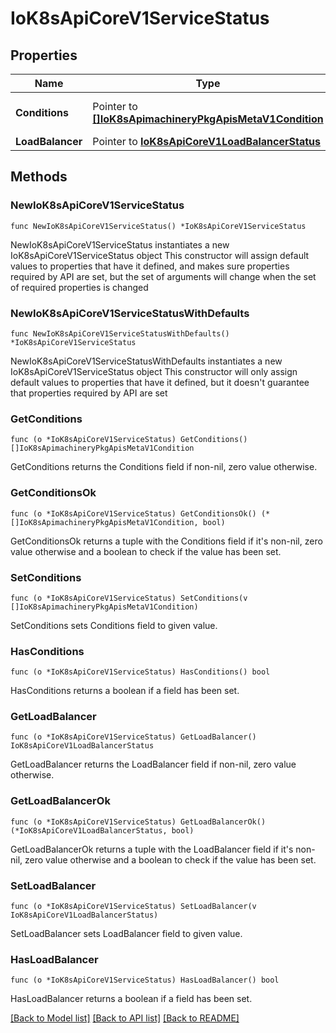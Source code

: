 # IoK8sApiCoreV1ServiceStatus

## Properties

Name | Type | Description | Notes
------------ | ------------- | ------------- | -------------
**Conditions** | Pointer to [**[]IoK8sApimachineryPkgApisMetaV1Condition**](IoK8sApimachineryPkgApisMetaV1Condition.md) | Current service state | [optional] 
**LoadBalancer** | Pointer to [**IoK8sApiCoreV1LoadBalancerStatus**](IoK8sApiCoreV1LoadBalancerStatus.md) |  | [optional] 

## Methods

### NewIoK8sApiCoreV1ServiceStatus

`func NewIoK8sApiCoreV1ServiceStatus() *IoK8sApiCoreV1ServiceStatus`

NewIoK8sApiCoreV1ServiceStatus instantiates a new IoK8sApiCoreV1ServiceStatus object
This constructor will assign default values to properties that have it defined,
and makes sure properties required by API are set, but the set of arguments
will change when the set of required properties is changed

### NewIoK8sApiCoreV1ServiceStatusWithDefaults

`func NewIoK8sApiCoreV1ServiceStatusWithDefaults() *IoK8sApiCoreV1ServiceStatus`

NewIoK8sApiCoreV1ServiceStatusWithDefaults instantiates a new IoK8sApiCoreV1ServiceStatus object
This constructor will only assign default values to properties that have it defined,
but it doesn't guarantee that properties required by API are set

### GetConditions

`func (o *IoK8sApiCoreV1ServiceStatus) GetConditions() []IoK8sApimachineryPkgApisMetaV1Condition`

GetConditions returns the Conditions field if non-nil, zero value otherwise.

### GetConditionsOk

`func (o *IoK8sApiCoreV1ServiceStatus) GetConditionsOk() (*[]IoK8sApimachineryPkgApisMetaV1Condition, bool)`

GetConditionsOk returns a tuple with the Conditions field if it's non-nil, zero value otherwise
and a boolean to check if the value has been set.

### SetConditions

`func (o *IoK8sApiCoreV1ServiceStatus) SetConditions(v []IoK8sApimachineryPkgApisMetaV1Condition)`

SetConditions sets Conditions field to given value.

### HasConditions

`func (o *IoK8sApiCoreV1ServiceStatus) HasConditions() bool`

HasConditions returns a boolean if a field has been set.

### GetLoadBalancer

`func (o *IoK8sApiCoreV1ServiceStatus) GetLoadBalancer() IoK8sApiCoreV1LoadBalancerStatus`

GetLoadBalancer returns the LoadBalancer field if non-nil, zero value otherwise.

### GetLoadBalancerOk

`func (o *IoK8sApiCoreV1ServiceStatus) GetLoadBalancerOk() (*IoK8sApiCoreV1LoadBalancerStatus, bool)`

GetLoadBalancerOk returns a tuple with the LoadBalancer field if it's non-nil, zero value otherwise
and a boolean to check if the value has been set.

### SetLoadBalancer

`func (o *IoK8sApiCoreV1ServiceStatus) SetLoadBalancer(v IoK8sApiCoreV1LoadBalancerStatus)`

SetLoadBalancer sets LoadBalancer field to given value.

### HasLoadBalancer

`func (o *IoK8sApiCoreV1ServiceStatus) HasLoadBalancer() bool`

HasLoadBalancer returns a boolean if a field has been set.


[[Back to Model list]](../README.md#documentation-for-models) [[Back to API list]](../README.md#documentation-for-api-endpoints) [[Back to README]](../README.md)


